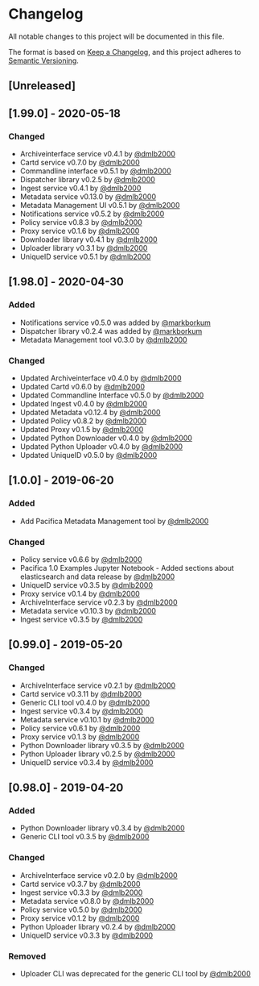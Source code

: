 # Changelog
All notable changes to this project will be documented in this file.

The format is based on [Keep a Changelog](https://keepachangelog.com/en/1.0.0/),
and this project adheres to [Semantic Versioning](https://semver.org/spec/v2.0.0.html).

## [Unreleased]

## [1.99.0] - 2020-05-18
### Changed
- Archiveinterface service v0.4.1 by [@dmlb2000](https://github.com/dmlb2000)
- Cartd service v0.7.0 by [@dmlb2000](https://github.com/dmlb2000)
- Commandline interface v0.5.1 by [@dmlb2000](https://github.com/dmlb2000)
- Dispatcher library v0.2.5 by [@dmlb2000](https://github.com/dmlb2000)
- Ingest service v0.4.1 by [@dmlb2000](https://github.com/dmlb2000)
- Metadata service v0.13.0 by [@dmlb2000](https://github.com/dmlb2000)
- Metadata Management UI v0.5.1 by [@dmlb2000](https://github.com/dmlb2000)
- Notifications service v0.5.2 by [@dmlb2000](https://github.com/dmlb2000)
- Policy service v0.8.3 by [@dmlb2000](https://github.com/dmlb2000)
- Proxy service v0.1.6 by [@dmlb2000](https://github.com/dmlb2000)
- Downloader library v0.4.1 by [@dmlb2000](https://github.com/dmlb2000)
- Uploader library v0.3.1 by [@dmlb2000](https://github.com/dmlb2000)
- UniqueID service v0.5.1 by [@dmlb2000](https://github.com/dmlb2000)

## [1.98.0] - 2020-04-30
### Added
- Notifications service v0.5.0 was added by [@markborkum](https://github.com/markborkum)
- Dispatcher library v0.2.4 was added by [@markborkum](https://github.com/markborkum)
- Metadata Management tool v0.3.0 by [@dmlb2000](https://github.com/dmlb2000)

### Changed
- Updated Archiveinterface v0.4.0 by [@dmlb2000](https://github.com/dmlb2000)
- Updated Cartd v0.6.0 by [@dmlb2000](https://github.com/dmlb2000)
- Updated Commandline Interface v0.5.0 by [@dmlb2000](https://github.com/dmlb2000)
- Updated Ingest v0.4.0 by [@dmlb2000](https://github.com/dmlb2000)
- Updated Metadata v0.12.4 by [@dmlb2000](https://github.com/dmlb2000)
- Updated Policy v0.8.2 by [@dmlb2000](https://github.com/dmlb2000)
- Updated Proxy v0.1.5 by [@dmlb2000](https://github.com/dmlb2000)
- Updated Python Downloader v0.4.0 by [@dmlb2000](https://github.com/dmlb2000)
- Updated Python Uploader v0.4.0 by [@dmlb2000](https://github.com/dmlb2000)
- Updated UniqueID v0.5.0 by [@dmlb2000](https://github.com/dmlb2000)

## [1.0.0] - 2019-06-20
### Added
- Add Pacifica Metadata Management tool by [@dmlb2000](https://github.com/dmlb2000)

### Changed
- Policy service v0.6.6 by [@dmlb2000](https://github.com/dmlb2000)
- Pacifica 1.0 Examples Jupyter Notebook - Added sections about elasticsearch and data release by [@dmlb2000](https://github.com/dmlb2000)
- UniqueID service v0.3.5 by [@dmlb2000](https://github.com/dmlb2000)
- Proxy service v0.1.4 by [@dmlb2000](https://github.com/dmlb2000)
- ArchiveInterface service v0.2.3 by [@dmlb2000](https://github.com/dmlb2000)
- Metadata service v0.10.3 by [@dmlb2000](https://github.com/dmlb2000)
- Ingest service v0.3.5 by [@dmlb2000](https://github.com/dmlb2000)

## [0.99.0] - 2019-05-20
### Changed
- ArchiveInterface service v0.2.1 by [@dmlb2000](https://github.com/dmlb2000)
- Cartd service v0.3.11 by [@dmlb2000](https://github.com/dmlb2000)
- Generic CLI tool v0.4.0 by [@dmlb2000](https://github.com/dmlb2000)
- Ingest service v0.3.4 by [@dmlb2000](https://github.com/dmlb2000)
- Metadata service v0.10.1 by [@dmlb2000](https://github.com/dmlb2000)
- Policy service v0.6.1 by [@dmlb2000](https://github.com/dmlb2000)
- Proxy service v0.1.3 by [@dmlb2000](https://github.com/dmlb2000)
- Python Downloader library v0.3.5 by [@dmlb2000](https://github.com/dmlb2000)
- Python Uploader library v0.2.5 by [@dmlb2000](https://github.com/dmlb2000)
- UniqueID service v0.3.4 by [@dmlb2000](https://github.com/dmlb2000)

## [0.98.0] - 2019-04-20
### Added
- Python Downloader library v0.3.4 by [@dmlb2000](https://github.com/dmlb2000)
- Generic CLI tool v0.3.5 by [@dmlb2000](https://github.com/dmlb2000)

### Changed
- ArchiveInterface service v0.2.0 by [@dmlb2000](https://github.com/dmlb2000)
- Cartd service v0.3.7 by [@dmlb2000](https://github.com/dmlb2000)
- Ingest service v0.3.3 by [@dmlb2000](https://github.com/dmlb2000)
- Metadata service v0.8.0 by [@dmlb2000](https://github.com/dmlb2000)
- Policy service v0.5.0 by [@dmlb2000](https://github.com/dmlb2000)
- Proxy service v0.1.2 by [@dmlb2000](https://github.com/dmlb2000)
- Python Uploader library v0.2.4 by [@dmlb2000](https://github.com/dmlb2000)
- UniqueID service v0.3.3 by [@dmlb2000](https://github.com/dmlb2000)

### Removed
- Uploader CLI was deprecated for the generic CLI tool by [@dmlb2000](https://github.com/dmlb2000)
